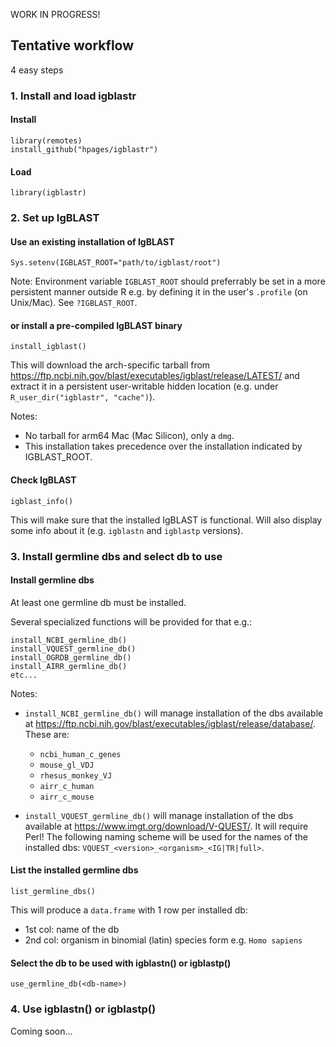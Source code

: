 WORK IN PROGRESS!


## Tentative workflow


4 easy steps



### 1. Install and load igblastr


#### Install

    library(remotes)
    install_github("hpages/igblastr")


#### Load

    library(igblastr)



### 2. Set up IgBLAST


#### Use an existing installation of IgBLAST

    Sys.setenv(IGBLAST_ROOT="path/to/igblast/root")

Note: Environment variable `IGBLAST_ROOT` should preferrably be set
in a more persistent manner outside R e.g. by defining it in the
user's `.profile` (on Unix/Mac). See `?IGBLAST_ROOT`.


#### or install a pre-compiled IgBLAST binary

    install_igblast()

This will download the arch-specific tarball from
https://ftp.ncbi.nih.gov/blast/executables/igblast/release/LATEST/
and extract it in a persistent user-writable hidden location (e.g.
under `R_user_dir("igblastr", "cache")`).

Notes:
- No tarball for arm64 Mac (Mac Silicon), only a `dmg`.
- This installation takes precedence over the installation indicated
  by IGBLAST\_ROOT.


#### Check IgBLAST

    igblast_info()

This will make sure that the installed IgBLAST is functional. Will also
display some info about it (e.g. `igblastn` and `igblastp` versions).



### 3. Install germline dbs and select db to use


#### Install germline dbs

At least one germline db must be installed.

Several specialized functions will be provided for that e.g.:

    install_NCBI_germline_db()
    install_VQUEST_germline_db()
    install_OGRDB_germline_db()
    install_AIRR_germline_db()
    etc...

Notes:

- `install_NCBI_germline_db()` will manage installation of the dbs available
  at https://ftp.ncbi.nih.gov/blast/executables/igblast/release/database/.
  These are:
  - `ncbi_human_c_genes`
  - `mouse_gl_VDJ`
  - `rhesus_monkey_VJ`
  - `airr_c_human`
  - `airr_c_mouse`

- `install_VQUEST_germline_db()` will manage installation of the dbs available
  at https://www.imgt.org/download/V-QUEST/. It will require Perl!
  The following naming scheme will be used for the names of the installed dbs:
  `VQUEST_<version>_<organism>_<IG|TR|full>`.


#### List the installed germline dbs

    list_germline_dbs()

This will produce a `data.frame` with 1 row per installed db:
- 1st col: name of the db
- 2nd col: organism in binomial (latin) species form e.g. `Homo sapiens`


#### Select the db to be used with igblastn() or igblastp()

    use_germline_db(<db-name>)



### 4. Use igblastn() or igblastp()


Coming soon...


